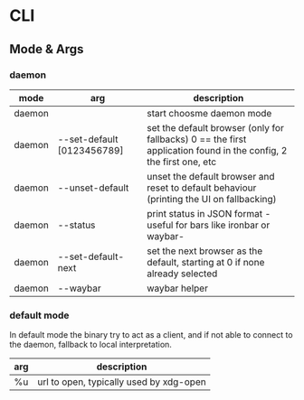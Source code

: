 # CLI

## Mode & Args

### daemon

| mode   | arg                        | description                                                                                                       |
| ------ | -------------------------- | ----------------------------------------------------------------------------------------------------------------- |
| daemon |                            | start choosme daemon mode                                                                                         |
| daemon | --set-default [0123456789] | set the default browser (only for fallbacks) 0 == the first application found in the config, 2 the first one, etc |
| daemon | --unset-default            | unset the default browser and reset to default behaviour (printing the UI on fallbacking)                         |
| daemon | --status                   | print status in JSON format -useful for bars like ironbar or waybar-                                              |
| daemon | --set-default-next         | set the next browser as the default, starting at 0 if none already selected                                       |
| daemon | --waybar                   | waybar helper                                                                                                     |

### default mode

In default mode the binary try to act as a client, and if not able to connect to the daemon, fallback to local interpretation.

| arg | description                             |
| --- | --------------------------------------- |
| %u  | url to open, typically used by xdg-open |
